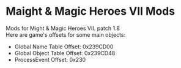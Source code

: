 # Maight &amp; Magic Heroes VII Mods
Mods for Might &amp; Magic Heroes VII. patch 1.8
<br>
Here are game's offsets for some main objects:
* Global Name Table Offset: 0x239CD00
* Global Object Table Offset: 0x239CD48
* ProcessEvent Offset: 0x230
